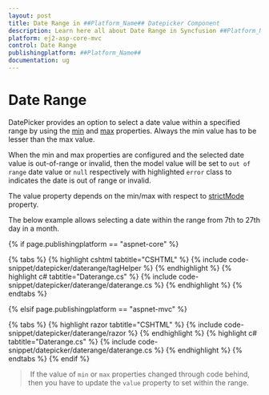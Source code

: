 ```yaml
---
layout: post
title: Date Range in ##Platform_Name## Datepicker Component
description: Learn here all about Date Range in Syncfusion ##Platform_Name## Datepicker component and more.
platform: ej2-asp-core-mvc
control: Date Range
publishingplatform: ##Platform_Name##
documentation: ug
---
```



# Date Range

DatePicker provides an option to select a date value within a specified range by using the
[min](https://help.syncfusion.com/cr/aspnetcore-js2/Syncfusion.EJ2.Calendars.DatePicker.html#Syncfusion_EJ2_Calendars_DatePicker_Min)
and
[max](https://help.syncfusion.com/cr/aspnetcore-js2/Syncfusion.EJ2.Calendars.DatePicker.html#Syncfusion_EJ2_Calendars_DatePicker_Max)
properties. Always the min value has to be
lesser than the max value.

When the min and max properties are configured and the selected date value is out-of-range or
invalid, then the model value will be set to `out of range` date value or `null` respectively
with highlighted `error` class to indicates the date is out of range or invalid.

The value property depends
on the min/max with respect to [strictMode](https://help.syncfusion.com/cr/aspnetcore-js2/Syncfusion.EJ2.Calendars.DatePicker.html#Syncfusion_EJ2_Calendars_DatePicker_StrictMode) property.

The below example allows selecting a
date within the range from 7th to 27th day in
a month.

{% if page.publishingplatform == "aspnet-core" %}

{% tabs %}
{% highlight cshtml tabtitle="CSHTML" %}
{% include code-snippet/datepicker/daterange/tagHelper %}
{% endhighlight %}
{% highlight c# tabtitle="Daterange.cs" %}
{% include code-snippet/datepicker/daterange/daterange.cs %}
{% endhighlight %}
{% endtabs %}

{% elsif page.publishingplatform == "aspnet-mvc" %}

{% tabs %}
{% highlight razor tabtitle="CSHTML" %}
{% include code-snippet/datepicker/daterange/razor %}
{% endhighlight %}
{% highlight c# tabtitle="Daterange.cs" %}
{% include code-snippet/datepicker/daterange/daterange.cs %}
{% endhighlight %}
{% endtabs %}
{% endif %}



> If the value of `min` or `max` properties
changed through code behind, then you have to
update the `value` property to set within the
range.